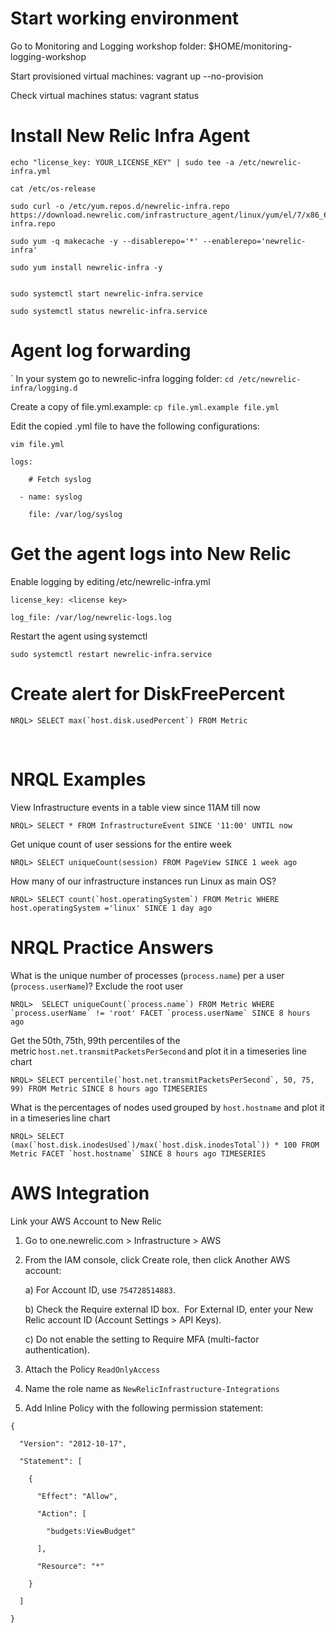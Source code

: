 Start working environment
========================== 

Go to Monitoring and Logging workshop folder: $HOME/monitoring-logging-workshop​ 

Start provisioned virtual machines: vagrant up --no-provision​ 

Check virtual machines status: vagrant status​ 

 

Install New Relic Infra Agent 
==============================
```
echo "license_key: YOUR_LICENSE_KEY" | sudo tee -a /etc/newrelic-infra.yml 

cat /etc/os-release 

sudo curl -o /etc/yum.repos.d/newrelic-infra.repo https://download.newrelic.com/infrastructure_agent/linux/yum/el/7/x86_64/newrelic-infra.repo

sudo yum -q makecache -y --disablerepo='*' --enablerepo='newrelic-infra'

sudo yum install newrelic-infra -y


sudo systemctl start newrelic-infra.service​

sudo systemctl status newrelic-infra.service​
```
 

Agent log forwarding
==================== 
`
In your system go to newrelic-infra logging folder: ```cd /etc/newrelic-infra/logging.d​```

Create a copy of file.yml.example: ```cp file.yml.example file.yml​ ```

Edit the copied .yml file to have the following configurations: ​ 
```
vim file.yml​ 
```
 
```
logs:​ 

    # Fetch syslog​ 

  - name: syslog​ 

    file: /var/log/syslog​ 
```
 

 

Get the agent logs into New Relic 
==================================
Enable logging by editing /etc/newrelic-infra.yml​ 
```
license_key: <license key>​ 

log_file: /var/log/newrelic-logs.log​ 
```
Restart the agent using systemctl​ 
```
sudo systemctl restart newrelic-infra​.service
```
 

Create alert for DiskFreePercent
================================ 

```
NRQL> SELECT max(`host.disk.usedPercent`) FROM Metric 
```
​ 

 

NRQL Examples
============= 

View Infrastructure events in a table view since 11AM till now​​ 
```
NRQL> SELECT * FROM InfrastructureEvent SINCE '11:00' UNTIL now 
```
Get unique count of user sessions for the entire week​​ 
```
NRQL> SELECT uniqueCount(session) FROM PageView SINCE 1 week ago 
```
How many of our infrastructure instances run Linux as main OS? 
```
NRQL> SELECT count(`host.operatingSystem`) FROM Metric WHERE host.operatingSystem ='linux' SINCE 1 day ago
```
NRQL Practice Answers 
=====================

What is the unique number of processes (`process.name`) per a user (`process.userName`)? Exclude the root user​ 
```
NRQL>  SELECT uniqueCount(`process.name`) FROM Metric WHERE `process.userName` != 'root' FACET `process.userName` SINCE 8 hours ago​ 
```
Get the 50th, 75th, 99th percentiles of the metric `host.net.transmitPacketsPerSecond` and plot it in a timeseries line chart​ 
```
NRQL> SELECT percentile(`host.net.transmitPacketsPerSecond`, 50, 75, 99) FROM Metric SINCE 8 hours ago TIMESERIES
```
What is the percentages of nodes used grouped by `host.hostname` and plot it in a timeseries line chart​ 
```
NRQL> SELECT (max(`host.disk.inodesUsed`)/max(`host.disk.inodesTotal`)) * 100 FROM Metric FACET `host.hostname` SINCE 8 hours ago TIMESERIES
```

AWS Integration 
===============

Link your AWS Account to New Relic
1. Go to one.newrelic.com  > Infrastructure > AWS​

2. From the IAM console, click Create role, then click Another AWS account:​

	a) For Account ID, use ```754728514883```.​

	b) Check the Require external ID box. ​ 
	For External ID, enter your New Relic account ID ​(Account Settings > API Keys). ​

	c) Do not enable the setting to Require MFA (multi-factor authentication).​

3. Attach the Policy ```ReadOnlyAccess​```

4. Name the role name as ```NewRelicInfrastructure-Integrations​```

5. Add Inline Policy with the following permission statement: 
```
{​

  "Version": "2012-10-17",​

  "Statement": [​

    {​

      "Effect": "Allow",​

      "Action": [​

        "budgets:ViewBudget"​

      ],​

      "Resource": "*"​

    }​

  ]​

}​
```